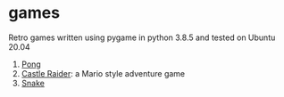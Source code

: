 # games
Retro games written using pygame in python 3.8.5 and tested on Ubuntu 20.04

1. [Pong](pong)
2. [Castle Raider](castleRaider): a Mario style adventure game
3. [Snake](snake)
